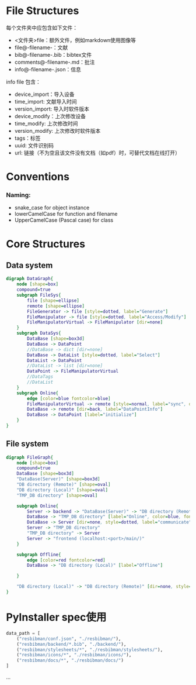 # File Structures
每个文件夹中应包含如下文件：
* <文件夹\>file：额外文件，例如markdown使用图像等
* file@-filename-：文献
* bib@-filename-.bib：bibtex文件
* comments@-filename-.md：批注
* info@-filename-.json：信息

info file 包含：
* device_import：导入设备
* time_import: 文献导入时间
* version_import: 导入时软件版本
* device_modify：上次修改设备
* time_modify: 上次修改时间
* version_modify: 上次修改时软件版本
* tags：标签
* uuid: 文件识别码
* url: 链接（不为空且该文件没有文档（如pdf）时，可替代文档在线打开）

# Conventions
### Naming:
* snake\_case for object instance
* lowerCamelCase for function and filename
* UpperCamelCase (Pascal case) for class

# Core Structures
## Data system
```dot
digraph DataGraph{
    node [shape=box]
    compound=true
    subgraph FileSys{
        file [shape=ellipse]
        remote [shape=ellipse]
        FileGenerator -> file [style=dotted, label="Generate"]
        FileManipulator -> file [style=dotted, label="Access/Modify"]
        FileManipulatorVirtual -> FileManipulator [dir=none]
    }
    subgraph DataSys{
        DataBase [shape=box3d]
        DataBase -> DataPoint 
        //DataBase -> dict [dir=none]
        DataBase -> DataList [style=dotted, label="Select"]
        DataList -> DataPoint
        //DataList -> list [dir=none]
        DataPoint -> FileManipulatorVirtual
        //DataTags
        //DataList
    }
    subgraph Online{
        edge [color=blue fontcolor=blue]
        FileManipulatorVirtual -> remote [style=normal, label="sync", dir=none]
        DataBase -> remote [dir=back, label="DataPointInfo"]
        DataBase -> DataPoint [label="initialize"]
    }
}
```

## File system
```dot
digraph FileGraph{
    node [shape=box]
    compound=true
    DataBase [shape=box3d]
    "DataBase(Server)" [shape=box3d]
    "DB directory (Remote)" [shape=oval]
    "DB directory (Local)" [shape=oval]
    "TMP_DB directory" [shape=oval]

    subgraph Online{
        Server -> backend -> "DataBase(Server)" -> "DB directory (Remote)"
        DataBase -> "TMP_DB directory" [label="Online", color=blue, fontcolor=blue]
        DataBase -> Server [dir=none, style=dotted, label="communicate", color=blue, fontcolor=blue]
        Server -> "TMP_DB directory"
        "TMP_DB directory" -> Server
        Server -> "frontend (localhost:<port>/main/)"
    }

    subgraph Offline{
        edge [color=red fontcolor=red]
        DataBase -> "DB directory (Local)" [label="Offline"]

    }

    "DB directory (Local)" -> "DB directory (Remote)" [dir=none, style=dotted, label="getConfV('database')"]
}
```


# PyInstaller spec使用

```python
data_path = [
    ("resbibman/conf.json", "./resbibman/"),
    ("resbibman/backend/*.bib", "./backend/"),
    ("resbibman/stylesheets/*", "./resbibman/stylesheets/"),
    ("resbibman/icons/*", "./resbibman/icons/"),
    ("resbibman/docs/*", "./resbibman/docs/")
]

```
...
